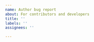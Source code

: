 ```yaml
---
name: Author bug report
about: For contributors and developers
title: ''
labels: ''
assignees: ''

---
```


<!-- This is for bugs involving the software used to build the docs. If you are experiencing an issue viewing the docs, please use another issue type. -->
